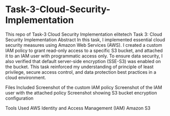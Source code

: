 # Task-3-Cloud-Security-Implementation
This repo of  Task-3 Cloud Security Implementation elitetech
Task 3: Cloud Security Implementation
Abstract
In this task, I implemented essential cloud security measures using Amazon Web Services (AWS). I created a custom IAM policy to grant read-only access to a specific S3 bucket, and attached it to an IAM user with programmatic access only. To ensure data security, I also verified that default server-side encryption (SSE-S3) was enabled on the bucket. This task reinforced my understanding of principle of least privilege, secure access control, and data protection best practices in a cloud environment.

Files Included
Screenshot of the custom IAM policy
Screenshot of the IAM user with the attached policy
Screenshot showing S3 bucket encryption configuration

Tools Used
AWS Identity and Access Management (IAM)
Amazon S3
